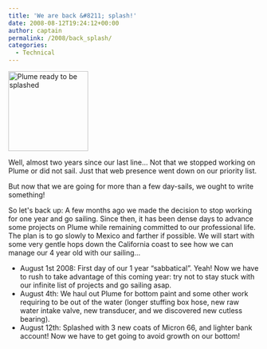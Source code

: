 ```yaml
---
title: 'We are back &#8211; splash!'
date: 2008-08-12T19:24:12+00:00
author: captain
permalink: /2008/back_splash/
categories:
  - Technical
---
```

[<img class="inlineleft " title="2008-08_travellift" src="/assets/2008/08/2008-08_travellift-160x160.jpg" alt="Plume ready to be splashed" width="160" height="160" />](/assets/2008/08/2008-08_travellift.jpg)

Well, almost two years since our last line&#8230; Not that we stopped working on
Plume or did not sail. Just that web presence went down on our priority list.

But now that we are going for more than a few day-sails, we ought to write
something!

So let's back up: A few months ago we made the decision to stop working
for one year and go sailing. Since then, it has been dense days to advance some
projects on Plume while remaining committed to our professional life. The plan
is to go slowly to Mexico and farther if possible. We will start with some very
gentle hops down the California coast to see how we can manage our 4 year old
with our sailing&#8230;

  * August 1st 2008: First day of our 1 year &#8220;sabbatical&#8221;. Yeah! Now
    we have to rush to take advantage of this coming year: try not to stay stuck
    with our infinite list of projects and go sailing asap.
  * August 4th: We haul out Plume for bottom paint and some other work requiring
    to be out of the water (longer stuffing box hose, new raw water intake
    valve, new transducer, and we discovered new cutless bearing).
  * August 12th: Splashed with 3 new coats of Micron 66, and lighter bank
    account! Now we have to get going to avoid growth on our bottom!